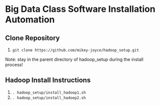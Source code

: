 # Big Data Class Software Installation Automation

## Clone Repository
1. `git clone https://github.com/mikey-joyce/hadoop_setup.git`

Note: stay in the parent directory of hadoop_setup during the install process!
 
## Hadoop Install Instructions
1. `. hadoop_setup/install_hadoop1.sh`
2. `. hadoop_setup/install_hadoop2.sh`

